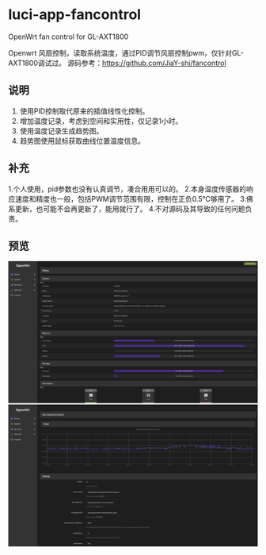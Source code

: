 # luci-app-fancontrol
OpenWrt fan control for GL-AXT1800

Openwrt 风扇控制，读取系统温度，通过PID调节风扇控制pwm，仅针对GL-AXT1800调试过。
源码参考：https://github.com/JiaY-shi/fancontrol

## 说明
1. 使用PID控制取代原来的插值线性化控制。
2. 增加温度记录，考虑到空间和实用性，仅记录1小时。
3. 使用温度记录生成趋势图。
4. 趋势图使用鼠标获取曲线位置温度信息。

## 补充
1.个人使用，pid参数也没有认真调节，凑合用用可以的。
2.本身温度传感器的响应速度和精度也一般，包括PWM调节范围有限，控制在正负0.5℃够用了。
3.佛系更新，也可能不会再更新了，能用就行了。
4.不对源码及其导致的任何问题负责。

## 预览

![图片](./Image/0.png)
![图片](./Image/1.png)
